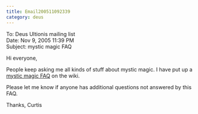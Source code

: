 ```yaml
---
title: Email200511092339
category: deus
---
```

To: Deus Ultionis mailing list
<br>Date: Nov 9, 2005 11:39 PM
<br>Subject: mystic magic FAQ

Hi everyone,

People keep asking me all kinds of stuff about mystic magic. I have put up a [mystic magic FAQ](/deus/magic-psionics) on the wiki.

Please let me know if anyone has additional questions not answered by this FAQ.

Thanks,
Curtis
